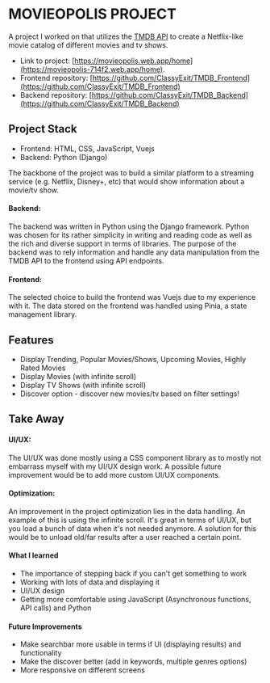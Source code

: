 # MOVIEOPOLIS PROJECT
A project I worked on that utilizes the  [TMDB API](https://www.themoviedb.org/documentation/api?language=en-US) to create a Netflix-like movie catalog of different movies and tv shows. 


- Link to project: [https://movieopolis.web.app/home](https://movieopolis-714f2.web.app/home).
- Frontend repository: [https://github.com/ClassyExit/TMDB_Frontend](https://github.com/ClassyExit/TMDB_Frontend)
- Backend repository: [https://github.com/ClassyExit/TMDB_Backend](https://github.com/ClassyExit/TMDB_Backend)

## Project Stack
- Frontend: HTML, CSS, JavaScript, Vuejs
- Backend: Python (Django)

The backbone of the project was to build a similar platform to a streaming service (e.g. Netflix, Disney+, etc) that would show information about a movie/tv show. 

#### Backend:
The backend was written in Python using the Django framework. Python was chosen for its rather simplicity in writing and reading code as well as the rich and diverse support in terms of libraries. The purpose of the backend was to rely information and handle any data manipulation from the TMDB API to the frontend using API endpoints.

#### Frontend:
The selected choice to build the frontend was Vuejs due to my experience with it. The data stored on the frontend was handled using Pinia, a state management library. 


## Features
- Display Trending, Popular Movies/Shows, Upcoming Movies, Highly Rated Movies
- Display Movies (with infinite scroll)
- Display TV Shows (with infinite scroll)
- Discover option - discover new movies/tv based on filter settings!

## Take Away
#### UI/UX:
The UI/UX was done mostly using a CSS component library as to mostly not embarrass myself with my UI/UX design work. A possible future improvement would be to add more custom UI/UX components.

#### Optimization:
An improvement in the project optimization lies in the data handling. An example of this is using the infinite scroll. It's great in terms of UI/UX, but you load a bunch of data when it's not needed anymore. A solution for this would be to unload old/far results after a user reached a certain point. 

#### What I learned
- The importance of stepping back if you can't get something to work
- Working with lots of data and displaying it
- UI/UX design 
- Getting more comfortable using JavaScript (Asynchronous functions, API calls) and Python

#### Future Improvements
- Make searchbar more usable in terms if UI (displaying results) and functionality
- Make the discover better (add in keywords, multiple genres options)
- More responsive on different screens


